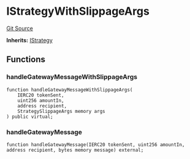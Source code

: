 # IStrategyWithSlippageArgs
[Git Source](https://github.com/bob-collective/bob/blob/master/src/gateway/IStrategy.sol)

**Inherits:**
[IStrategy](../../../../gateway/IStrategy.sol/interface.IStrategy.md)


## Functions
### handleGatewayMessageWithSlippageArgs


```solidity
function handleGatewayMessageWithSlippageArgs(
    IERC20 tokenSent,
    uint256 amountIn,
    address recipient,
    StrategySlippageArgs memory args
) public virtual;
```

### handleGatewayMessage


```solidity
function handleGatewayMessage(IERC20 tokenSent, uint256 amountIn, address recipient, bytes memory message) external;
```


